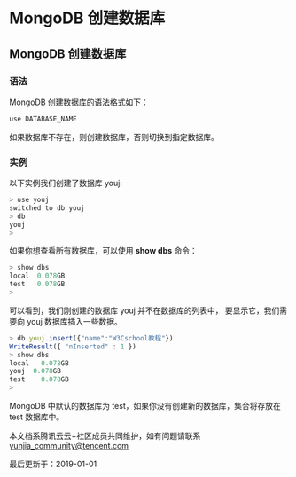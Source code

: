 # MongoDB 创建数据库

## MongoDB 创建数据库

### 语法

MongoDB 创建数据库的语法格式如下：

```js
use DATABASE_NAME
```

如果数据库不存在，则创建数据库，否则切换到指定数据库。

### 实例

以下实例我们创建了数据库 youj:

```js
> use youj
switched to db youj
> db
youj
> 
```

如果你想查看所有数据库，可以使用 **show dbs** 命令：

```js
> show dbs
local  0.078GB
test   0.078GB
> 
```

可以看到，我们刚创建的数据库 youj 并不在数据库的列表中， 要显示它，我们需要向 youj 数据库插入一些数据。

```js
> db.youj.insert({"name":"W3Cschool教程"})
WriteResult({ "nInserted" : 1 })
> show dbs
local   0.078GB
youj  0.078GB
test    0.078GB
> 
```

MongoDB 中默认的数据库为 test，如果你没有创建新的数据库，集合将存放在 test 数据库中。

本文档系腾讯云云+社区成员共同维护，如有问题请联系 yunjia_community@tencent.com

最后更新于：2019-01-01